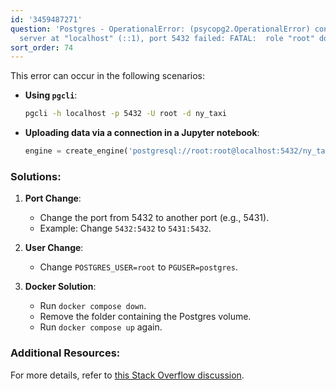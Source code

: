 ```yaml
---
id: '3459487271'
question: 'Postgres - OperationalError: (psycopg2.OperationalError) connection to
  server at "localhost" (::1), port 5432 failed: FATAL:  role "root" does not exist'
sort_order: 74
---
```


This error can occur in the following scenarios:

- **Using `pgcli`**:
  ```bash
  pgcli -h localhost -p 5432 -U root -d ny_taxi
  ```
- **Uploading data via a connection in a Jupyter notebook**:
  ```python
  engine = create_engine('postgresql://root:root@localhost:5432/ny_taxi')
  ```

### Solutions:

1. **Port Change**:
   - Change the port from 5432 to another port (e.g., 5431).
   - Example: Change `5432:5432` to `5431:5432`.

2. **User Change**:
   - Change `POSTGRES_USER=root` to `PGUSER=postgres`.

3. **Docker Solution**:
   - Run `docker compose down`.
   - Remove the folder containing the Postgres volume.
   - Run `docker compose up` again.

### Additional Resources:
For more details, refer to [this Stack Overflow discussion](https://stackoverflow.com/questions/60193781/postgres-with-docker-compose-gives-fatal-role-root-does-not-exist-error).